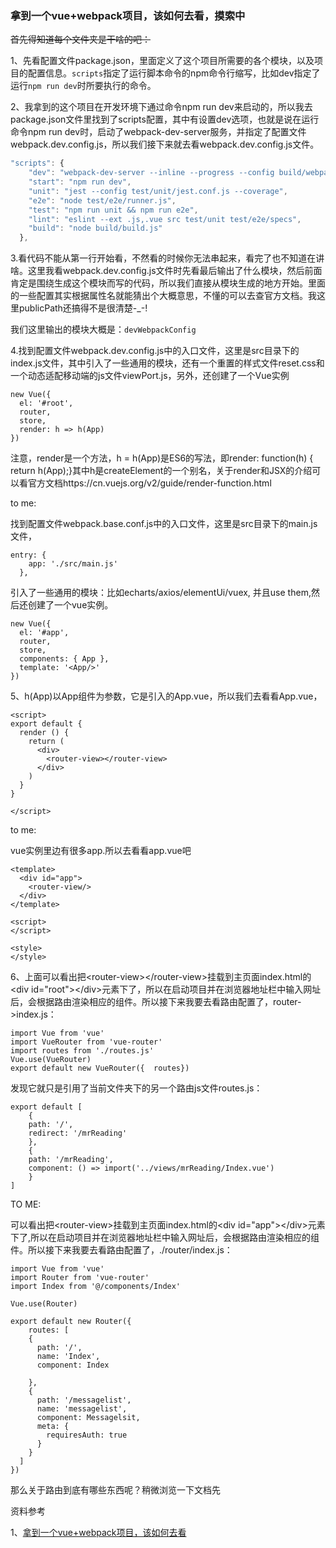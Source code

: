 ### 拿到一个vue+webpack项目，该如何去看，摸索中

~~首先得知道每个文件夹是干啥的吧：~~

1、先看配置文件package.json，里面定义了这个项目所需要的各个模块，以及项目的配置信息。`scripts`指定了运行脚本命令的npm命令行缩写，比如dev指定了运行`npm run dev`时所要执行的命令。

2、我拿到的这个项目在开发环境下通过命令npm run dev来启动的，所以我去package.json文件里找到了scripts配置，其中有设置dev选项，也就是说在运行命令npm run dev时，启动了webpack-dev-server服务，并指定了配置文件webpack.dev.config.js，所以我们接下来就去看webpack.dev.config.js文件。

```js
"scripts": {
    "dev": "webpack-dev-server --inline --progress --config build/webpack.dev.conf.js",
    "start": "npm run dev",
    "unit": "jest --config test/unit/jest.conf.js --coverage",
    "e2e": "node test/e2e/runner.js",
    "test": "npm run unit && npm run e2e",
    "lint": "eslint --ext .js,.vue src test/unit test/e2e/specs",
    "build": "node build/build.js"
  },
```

3.看代码不能从第一行开始看，不然看的时候你无法串起来，看完了也不知道在讲啥。这里我看webpack.dev.config.js文件时先看最后输出了什么模块，然后前面肯定是围绕生成这个模块而写的代码，所以我们直接从模块生成的地方开始。里面的一些配置其实根据属性名就能猜出个大概意思，不懂的可以去查官方文档。我这里publicPath还搞得不是很清楚-\_-!

我们这里输出的模块大概是：`devWebpackConfig`

4.找到配置文件webpack.dev.config.js中的入口文件，这里是src目录下的index.js文件，其中引入了一些通用的模块，还有一个重置的样式文件reset.css和一个动态适配移动端的js文件viewPort.js，另外，还创建了一个Vue实例

```
new Vue({
  el: '#root',
  router,
  store,
  render: h => h(App)
})
```

注意，render是一个方法，h = h\(App\)是ES6的写法，即render: function\(h\) {    return h\(App\);}其中h是createElement的一个别名，关于render和JSX的介绍可以看官方文档https://cn.vuejs.org/v2/guide/render-function.html

to me:

 找到配置文件webpack.base.conf.js中的入口文件，这里是src目录下的main.js文件，

```
entry: {
    app: './src/main.js'
  },
```

引入了一些通用的模块：比如echarts/axios/elementUi/vuex, 并且use them,然后还创建了一个vue实例。

```
new Vue({
  el: '#app',
  router,
  store,
  components: { App },
  template: '<App/>'
})
```

5、h\(App\)以App组件为参数，它是引入的App.vue，所以我们去看看App.vue，

```
<script>
export default {
  render () {
    return (
      <div>
        <router-view></router-view>
      </div>
    )
  }
}

</script>
```

to me:

vue实例里边有很多app.所以去看看app.vue吧

```
<template>
  <div id="app">
    <router-view/>
  </div>
</template>

<script>
</script>

<style>
</style>
```

6、上面可以看出把&lt;router-view&gt;&lt;/router-view&gt;挂载到主页面index.html的&lt;div id="root"&gt;&lt;/div&gt;元素下了，所以在启动项目并在浏览器地址栏中输入网址后，会根据路由渲染相应的组件。所以接下来我要去看路由配置了，router-&gt;index.js：

```
import Vue from 'vue'
import VueRouter from 'vue-router' 
import routes from './routes.js' 
Vue.use(VueRouter) 
export default new VueRouter({  routes})

```

发现它就只是引用了当前文件夹下的另一个路由js文件routes.js：

```
export default [  
    {    
    path: '/',    
    redirect: '/mrReading'  
    },  
    {    
    path: '/mrReading',    
    component: () => import('../views/mrReading/Index.vue')  
    }
]
```

TO ME:

可以看出把&lt;router-view&gt;挂载到主页面index.html的&lt;div id="app"&gt;&lt;/div&gt;元素下了,所以在启动项目并在浏览器地址栏中输入网址后，会根据路由渲染相应的组件。所以接下来我要去看路由配置了，./router/index.js：

```
import Vue from 'vue'
import Router from 'vue-router'
import Index from '@/components/Index'

Vue.use(Router)

export default new Router({
    routes: [
    {
      path: '/',
      name: 'Index',
      component: Index

    },
    {
      path: '/messagelist',
      name: 'messagelist',
      component: Messagelsit,
      meta: {
        requiresAuth: true
      }
    }
  ]
})
```

那么关于路由到底有哪些东西呢？稍微浏览一下文档先





资料参考

1、[拿到一个vue+webpack项目，该如何去看](https://blog.csdn.net/DreamFJ/article/details/82146779)





